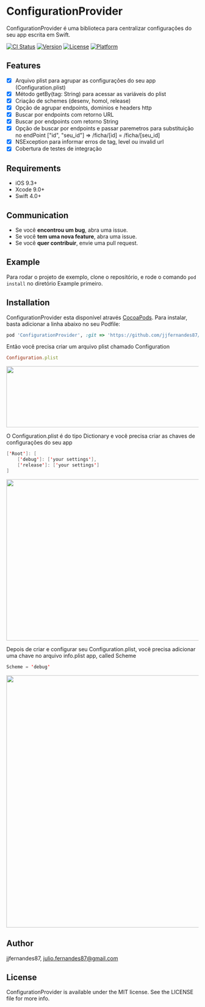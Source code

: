 # ConfigurationProvider

ConfigurationProvider é uma biblioteca para centralizar configurações do seu app escrita em Swift.

[![CI Status](http://img.shields.io/travis/jjfernandes87/ConfigurationProvider.svg?style=flat)](https://travis-ci.org/jjfernandes87/ConfigurationProvider)
[![Version](https://img.shields.io/cocoapods/v/ConfigurationProvider.svg?style=flat)](http://cocoapods.org/pods/ConfigurationProvider)
[![License](https://img.shields.io/cocoapods/l/ConfigurationProvider.svg?style=flat)](http://cocoapods.org/pods/ConfigurationProvider)
[![Platform](https://img.shields.io/cocoapods/p/ConfigurationProvider.svg?style=flat)](http://cocoapods.org/pods/ConfigurationProvider)

## Features

- [x] Arquivo plist para agrupar as configurações do seu app (Configuration.plist)
- [x] Método getBy<T>(tag: String) para acessar as variáveis do plist
- [x] Criação de schemes (desenv, homol, release)
- [x] Opção de agrupar endpoints, dominios e headers http 
- [x] Buscar por endpoints com retorno URL
- [x] Buscar por endpoints com retorno String
- [x] Opção de buscar por endpoints e passar paremetros para substituição no endPoint ["id", "seu_id"] => /ficha/[id] = /ficha/[seu_id] 
- [x] NSException para informar erros de tag, level ou invalid url
- [x] Cobertura de testes de integração

## Requirements

- iOS 9.3+
- Xcode 9.0+
- Swift 4.0+

## Communication

- Se você **encontrou um bug**, abra uma issue.
- Se você **tem uma nova feature**, abra uma issue.
- Se você **quer contribuir**, envie uma pull request.

## Example

Para rodar o projeto de exemplo, clone o repositório, e rode o comando `pod install` no diretório Example primeiro.

## Installation

ConfigurationProvider esta disponível através [CocoaPods](http://cocoapods.org). Para instalar, basta adicionar a linha abaixo no seu Podfile:

```ruby
pod 'ConfigurationProvider', :git => 'https://github.com/jjfernandes87/ConfigurationProvider.git'
```

Então você precisa criar um arquivo plist chamado Configuration

```ruby
Configuration.plist
```

<img src="https://github.com/jjfernandes87/ConfigurationProvider/blob/master/imagens/plistFile.png" width="522" height="160" margin="10xp">

O Configuration.plist é do tipo Dictionary e você precisa criar as chaves de configurações do seu app

```swift
['Root']: [
	['debug']: ['your settings'],
	['release']: ['your settings']
]
```

<img src="https://github.com/jjfernandes87/ConfigurationProvider/blob/master/imagens/configurationDetails.png" width="987" height="422" margin="10xp">

Depois de criar e configurar seu Configuration.plist, você precisa adicionar uma chave no arquivo info.plist app, called Scheme

```swift
Scheme = 'debug'
```

<img src="https://github.com/jjfernandes87/ConfigurationProvider/blob/master/imagens/infoDetails.png" width="1518" height="660" margin="10xp">

## Author

jjfernandes87, julio.fernandes87@gmail.com

## License

ConfigurationProvider is available under the MIT license. See the LICENSE file for more info.
